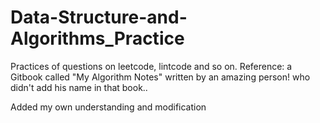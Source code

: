 # Data-Structure-and-Algorithms_Practice
Practices of questions on leetcode, lintcode and so on.
Reference: a Gitbook called "My Algorithm Notes" written by an amazing person!
who didn't add his name in that book..

Added my own understanding and modification
